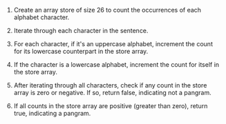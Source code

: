 1. Create an array store of size 26 to count the occurrences of each alphabet character.

2. Iterate through each character in the sentence.

3. For each character, if it's an uppercase alphabet, increment the count for its lowercase counterpart in the store array.

4. If the character is a lowercase alphabet, increment the count for itself in the store array.

5. After iterating through all characters, check if any count in the store array is zero or negative. If so, return false, indicating not a pangram.

6. If all counts in the store array are positive (greater than zero), return true, indicating a pangram.
